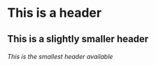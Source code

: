 # This is a header
## This is a slightly smaller header
###### This is the smallest header available
